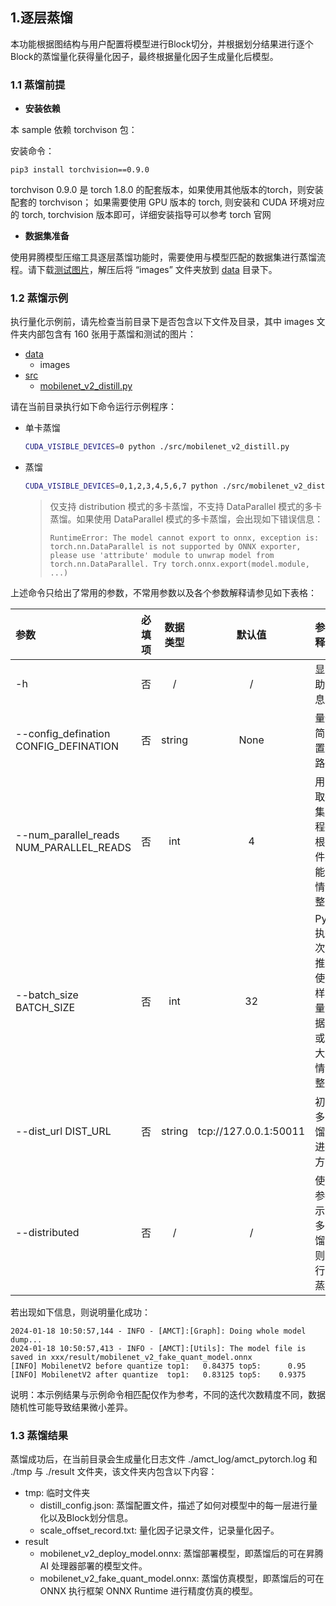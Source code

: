 ﻿## 1.逐层蒸馏

本功能根据图结构与用户配置将模型进行Block切分，并根据划分结果进行逐个Block的蒸馏量化获得量化因子，最终根据量化因子生成量化后模型。

### 1.1 蒸馏前提

- **安装依赖**

本 sample 依赖 torchvison 包：

安装命令：

```
pip3 install torchvision==0.9.0
```

torchvison 0.9.0 是 torch 1.8.0 的配套版本，如果使用其他版本的torch，则安装配套的 torchvison； 如果需要使用 GPU 版本的 torch, 则安装和 CUDA 环境对应的 torch, torchvision 版本即可，详细安装指导可以参考 torch 官网

+ **数据集准备**  

使用昇腾模型压缩工具逐层蒸馏功能时，需要使用与模型匹配的数据集进行蒸馏流程。请下载[测试图片](https://obs-9be7.obs.cn-east-2.myhuaweicloud.com/003_Atc_Models/AE/ATC%20Model/resnet-101_nuq/images.zip)，解压后将 “images” 文件夹放到 [data](./data/) 目录下。

### 1.2 蒸馏示例

执行量化示例前，请先检查当前目录下是否包含以下文件及目录，其中 images 文件夹内部包含有 160 张用于蒸馏和测试的图片：

+ [data](./data/)
  + images
+ [src](./src/)
  + [mobilenet_v2_distill.py](./src/mobilenet_v2_distill.py)

请在当前目录执行如下命令运行示例程序：

+ 单卡蒸馏

  ```bash
  CUDA_VISIBLE_DEVICES=0 python ./src/mobilenet_v2_distill.py
  ```

+ 蒸馏

  ```bash
  CUDA_VISIBLE_DEVICES=0,1,2,3,4,5,6,7 python ./src/mobilenet_v2_distill.py --distributed
  ```

  > 仅支持 distribution 模式的多卡蒸馏，不支持 DataParallel 模式的多卡蒸馏。如果使用 DataParallel 模式的多卡蒸馏，会出现如下错误信息：
  >
  > ```none
  > RuntimeError: The model cannot export to onnx, exception is: torch.nn.DataParallel is not supported by ONNX exporter, please use 'attribute' module to unwrap model from torch.nn.DataParallel. Try torch.onnx.export(model.module, ...)
  > ```

上述命令只给出了常用的参数，不常用参数以及各个参数解释请参见如下表格：

| 参数 | 必填项 | 数据类型 | 默认值 | 参数解释 |
| :-- | :-: | :-: | :-: | :-- |
| -h | 否 | / | / | 显示帮助信息。 |
| --config_defination CONFIG_DEFINATION | 否 | string | None | 量化的简易配置文件路径。 |
|  --num_parallel_reads NUM_PARALLEL_READS | 否 | int | 4 | 用于读取数据集的线程数，根据硬件运算能力酌情调整。 |
| --batch_size BATCH_SIZE | 否 | int | 32 | PyTorch 执行一次前向推理所使用的样本数量，根据内存或显存大小酌情调整。 |
| --dist_url DIST_URL | 否 | string | tcp://127.0.0.1:50011 | 初始化多卡蒸馏通信进程的方法。 |
| --distributed | 否 | / | / | 使用该参数表示进行多卡蒸馏，否则不进行多卡蒸馏。 |

若出现如下信息，则说明量化成功：

```none
2024-01-18 10:50:57,144 - INFO - [AMCT]:[Graph]: Doing whole model dump...
2024-01-18 10:50:57,413 - INFO - [AMCT]:[Utils]: The model file is saved in xxx/result/mobilenet_v2_fake_quant_model.onnx
[INFO] MobilenetV2 before quantize top1:   0.84375 top5:      0.95
[INFO] MobilenetV2 after quantize  top1:   0.83125 top5:    0.9375
```

说明：本示例结果与示例命令相匹配仅作为参考，不同的迭代次数精度不同，数据随机性可能导致结果微小差异。

### 1.3 蒸馏结果

蒸馏成功后，在当前目录会生成量化日志文件 ./amct_log/amct_pytorch.log 和 ./tmp 与 ./result 文件夹，该文件夹内包含以下内容：

+ tmp: 临时文件夹
  + distill_config.json: 蒸馏配置文件，描述了如何对模型中的每一层进行量化以及Block划分信息。
  + scale_offset_record.txt: 量化因子记录文件，记录量化因子。
+ result
  + mobilenet_v2_deploy_model.onnx: 蒸馏部署模型，即蒸馏后的可在昇腾 AI 处理器部署的模型文件。
  + mobilenet_v2_fake_quant_model.onnx: 蒸馏仿真模型，即蒸馏后的可在 ONNX 执行框架 ONNX Runtime 进行精度仿真的模型。